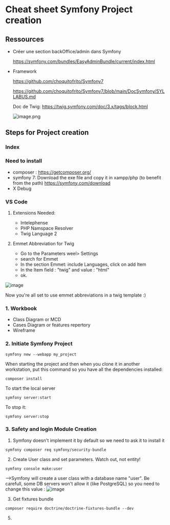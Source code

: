 # Cheat sheet Symfony Project creation

## Ressources
- Créer une section backOffice/admin dans Symfony
    
     https://symfony.com/bundles/EasyAdminBundle/current/index.html
    
- Framework
    
    https://github.com/choquitofrito/Symfony7
    
    https://github.com/choquitofrito/Symfony7/blob/main/DocSymfony/SYLLABUS.md
    
    Doc de Twig: https://twig.symfony.com/doc/3.x/tags/block.html
    
    ![image.png](https://prod-files-secure.s3.us-west-2.amazonaws.com/e69249ab-3777-45a0-9046-0028bb159bc2/00b5967a-cc74-487d-b6a1-904a1417d517/84a88f0c-11c4-42bf-aead-0076312d89dc.png)

## Steps for Project creation
### Index

### Need to install
- composer : https://getcomposer.org/
- symfony 7: Download the exe file and copy it in xampp/php (to benefit from the path)
    https://symfony.com/download
- X Debug

### VS Code 
1. Extensions Needed:
    - Intelephense
    - PHP Namspace Resolver
    - Twig Language 2
      
2. Emmet Abbreviation for Twig
   - Go to the Parameters weel> Settings
   - search for Emmet
   - In the section Emmet: include Languages, click on add Item
   - In the Item field : "twig" and value : "html"
   - ok.
     
 ![image](https://github.com/user-attachments/assets/c0a89cdc-3f49-4308-8ed9-2273d79808cc)

 Now you're all set to use emmet abbreviations in a twig template :)

  
### 1. Workbook
  - Class Diagram or MCD
  - Cases Diagram or features repertory
  - Wireframe
    
### 2. Initiate Symfony Project
```
symfony new --webapp my_project
```
When starting the project and then when you clone it in another workstation, put this command so you have all the dependencies installed:

```
composer install
```
To start the local server

```
symfony server:start
```

To stop it:
```
symfony server:stop
```

### 3. Safety and login Module Creation
1. Symfony doesn't implement it by default so we need to ask it to install it

```
symfony composer req symfony/security-bundle
```
2. Create User class and set parameters. Watch out, not entity!
```
symfony console make:user
```
-->Symfony will create a user class with a database name "user". Be carefull, some DB servers won't allow it (like PostgreSQL) so you need to change this value : ![image](https://github.com/user-attachments/assets/61a9586f-6f91-4f42-be7a-58f11d168432)

3. Get fixtures bundle
```
composer require doctrine/doctrine-fixtures-bundle --dev
```
5. 
